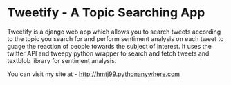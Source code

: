 # Tweetify - A Topic Searching App

Tweetify is a django web app which allows you to search tweets according to the topic you search for and perform sentiment analysis on each tweet to guage the reaction of people towards the subject of interest. It uses the twitter API and tweepy python wrapper to search and fetch tweets and textblob library for sentiment analysis.

You can visit my site at - http://hmtj99.pythonanywhere.com